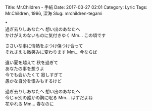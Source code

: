 Title: Mr.Children - 手紙
Date: 2017-03-27 02:01
Category: Lyric
Tags: Mr.Children, 1996, 深海
Slug: mrchildren-tegami


\*  
過ぎ去りしあなたへ 想い出のあなたへ  
かけがえのないものに気付きゆく Mm… この頃です  
  
ささいな事に情熱をぶつけ傷つけ合って  
それさえも微笑みに変わります Mm… 今ならば  
  
遠い夏を越えて 秋を過ぎて  
あなたの事を想うよ  
今でも会いたくて 寂しすぎて  
愚かな自分を恨みもするけど  
  
過ぎ去りしあなたへ 想い出のあなたへ  
今じゃ別の誰かの胸に眠る Mm… はずだよね  
花ゆれる Mm… 春なのに  
